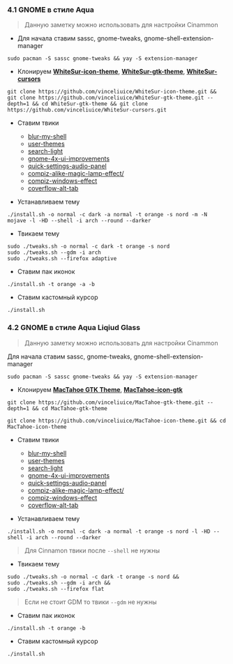 ### 4.1 GNOME в стиле Aqua

>Данную заметку можно использовать для настройки Cinammon

- Для начала ставим sassc, gnome-tweaks, gnome-shell-extension-manager
~~~
sudo pacman -S sassc gnome-tweaks && yay -S extension-manager
~~~

- Клонируем **[WhiteSur-icon-theme](https://github.com/vinceliuice/WhiteSur-icon-theme)**, **[WhiteSur-gtk-theme](https://github.com/vinceliuice/WhiteSur-gtk-theme)**, **[WhiteSur-cursors](https://github.com/vinceliuice/WhiteSur-cursors)**
~~~
git clone https://github.com/vinceliuice/WhiteSur-icon-theme.git && git clone https://github.com/vinceliuice/WhiteSur-gtk-theme.git --depth=1 && cd WhiteSur-gtk-theme && git clone https://github.com/vinceliuice/WhiteSur-cursors.git
~~~

- Ставим твики
	- [blur-my-shell](https://extensions.gnome.org/extension/3193/blur-my-shell)
	- [user-themes](https://extensions.gnome.org/extension/19/user-themes/)
	- [search-light](https://extensions.gnome.org/extension/5489/search-light/)
	- [gnome-4x-ui-improvements](https://extensions.gnome.org/extension/4158/gnome-40-ui-improvements/)
	- [quick-settings-audio-panel](https://extensions.gnome.org/extension/5940/quick-settings-audio-panel/)
	- [compiz-alike-magic-lamp-effect/](https://extensions.gnome.org/extension/3740/compiz-alike-magic-lamp-effect/)
	- [compiz-windows-effect](https://extensions.gnome.org/extension/3210/compiz-windows-effect/)
	- [coverflow-alt-tab](https://extensions.gnome.org/extension/97/coverflow-alt-tab/)

- Устанавливаем тему
~~~
./install.sh -o normal -c dark -a normal -t orange -s nord -m -N mojave -l -HD --shell -i arch --round --darker
~~~

- Твикаем тему 
~~~
sudo ./tweaks.sh -o normal -c dark -t orange -s nord 
sudo ./tweaks.sh --gdm -i arch 
sudo ./tweaks.sh --firefox adaptive
~~~

- Ставим пак иконок
~~~
./install.sh -t orange -a -b
~~~

- Ставим кастомный курсор
~~~
./install.sh
~~~

### 4.2 GNOME в стиле Aqua Liqiud Glass

>Данную заметку можно использовать для настройки Cinammon

 Для начала ставим sassc, gnome-tweaks, gnome-shell-extension-manager
~~~
sudo pacman -S sassc gnome-tweaks && yay -S extension-manager
~~~

- Клонируем **[MacTahoe GTK Theme](`https://github.com/kayozxo/GNOME-macOS-Tahoe`)**, **[MacTahoe-icon-gtk](https://github.com/vinceliuice/MacTahoe-icon-theme.git)**
~~~
git clone https://github.com/vinceliuice/MacTahoe-gtk-theme.git --depth=1 && cd MacTahoe-gtk-theme
~~~

```
git clone https://github.com/vinceliuice/MacTahoe-icon-theme.git && cd MacTahoe-icon-theme
```
- Ставим твики
	- [blur-my-shell](https://extensions.gnome.org/extension/3193/blur-my-shell)
	- [user-themes](https://extensions.gnome.org/extension/19/user-themes/)
	- [search-light](https://extensions.gnome.org/extension/5489/search-light/)
	- [gnome-4x-ui-improvements](https://extensions.gnome.org/extension/4158/gnome-40-ui-improvements/)
	- [quick-settings-audio-panel](https://extensions.gnome.org/extension/5940/quick-settings-audio-panel/)
	- [compiz-alike-magic-lamp-effect/](https://extensions.gnome.org/extension/3740/compiz-alike-magic-lamp-effect/)
	- [compiz-windows-effect](https://extensions.gnome.org/extension/3210/compiz-windows-effect/)
	- [coverflow-alt-tab](https://extensions.gnome.org/extension/97/coverflow-alt-tab/)

- Устанавливаем тему
~~~
./install.sh -o normal -c dark -a normal -t orange -s nord -l -HD --shell -i arch --round --darker
~~~

> Для Cinnamon твики после `--shell` не нужны

- Твикаем тему 
~~~
sudo ./tweaks.sh -o normal -c dark -t orange -s nord &&
sudo ./tweaks.sh --gdm -i arch &&
sudo ./tweaks.sh --firefox flat
~~~

> Если не стоит GDM то твики `--gdm` не нужны

- Ставим пак иконок
~~~
./install.sh -t orange -b
~~~

- Ставим кастомный курсор
~~~
./install.sh
~~~
